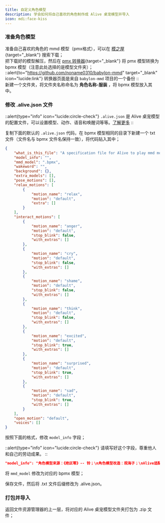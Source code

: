 ```yaml
---
title: 自定义角色模型
description: 学会如何将自己喜欢的角色制作成 Alive 桌宠模型并导入
icon: mdi:face-kiss
---
```


### 准备角色模型

准备自己喜欢的角色的 mmd 模型（pmx格式），可以在 [模之屋](https://www.aplaybox.com/){target="_blank"} 搜索下载；      
把下载好的模型解压，然后在 [pmx 转换器](https://topsea.github.io/alive/pmx_converter/){target="_blank"} 将 pmx 模型转换为 bpmx 模型（注意此处选择的是模型文件夹）；
::alert{to="https://github.com/noname0310/babylon-mmd" target="_blank" icon="lucide:link"}
  转换器页面是来自 `babylon-mmd` 项目的一个备份
::        
新建一个文件夹，将文件夹名称命名为 **角色名称-服装** ，将 bpmx 模型放入其中。

### 修改 .alive.json 文件

::alert{type="info" icon="lucide:circle-check"}
`.alive.json` 是 Alive 桌宠模型的配置文件，可以设置模型、动作、语音和唤醒词等等。[了解更多](/)
::

复制下面的默认的 `.alive.json` 代码，在 bpmx 模型相同的目录下新建一个 txt 文件（文件名与 bpmx 文件名保持一致），将代码贴入其中；

```json {3-4}
{
    "what_is_this_file": "A specification file for Alive to play mmd motions",
    "model_info": "",
    "mmd_model": ".bpmx",
    "wakeword": "",
    "background": {},
    "extra_models": [],
    "pose_motions": [],
    "relax_motions": [
        {
            "motion_name": "relax",
            "motion": "default",
            "extra": []
        }
    ],
    "interact_motions": [
        {
            "motion_name": "anger",
            "motion": "default",
            "stop_blink": false,
            "with_extras": []
        },
        {
            "motion_name": "cry",
            "motion": "default",
            "stop_blink": false,
            "with_extras": []
        },
        {
            "motion_name": "shame",
            "motion": "default",
            "stop_blink": false,
            "with_extras": []
        },
        {
            "motion_name": "think",
            "motion": "default",
            "stop_blink": false,
            "with_extras": []
        },
        {
            "motion_name": "excited",
            "motion": "default",
            "stop_blink": true,
            "with_extras": []
        },
        {
            "motion_name": "surprised",
            "motion": "default",
            "stop_blink": true,
            "with_extras": []
        },
        {
            "motion_name": "sad",
            "motion": "default",
            "stop_blink": true,
            "with_extras": []
        }
    ],
    "open_motion": "default",
    "voices": []
}
```

按照下面的格式，修改 `model_info` 字段；

::alert{type="info" icon="lucide:circle-check"}
请填写好这个字段，尊重他人和自己的劳动成果。
::

```json
"model_info": "角色模型来源：《绝区零》-- 铃；\n角色模型改造：观海子；\nAlive适配：GoAHi（可以输入你自己的名字）",
```

将 `mmd_model` 修改为对应的 bpmx 模型；

保存文件，然后将 .txt 文件后缀修改为 .alive.json。

### 打包并导入
返回文件资源管理器的上一层，将对应的 Alive 桌宠模型文件夹打包为 .zip 文件；        
